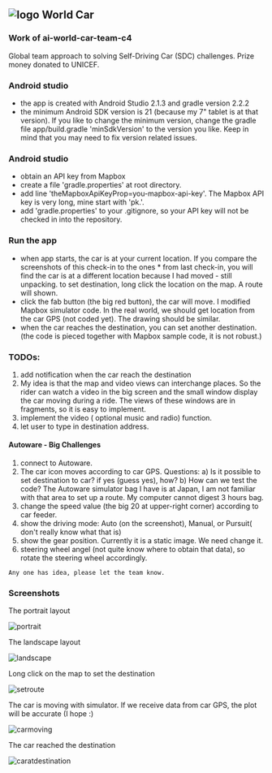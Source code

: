 ## ![logo](https://github.com/wfs/ai-world-car-team-c4/blob/master/app/src/main/res/mipmap-mdpi/ic_launcher.png?raw=true) World Car ##

### Work of ai-world-car-team-c4 ###
Global team approach to solving Self-Driving Car (SDC) challenges. Prize money donated to UNICEF.

### Android studio ###
* the app is created with Android Studio 2.1.3 and gradle version 2.2.2
* the minimum Android SDK version is 21 (because my 7" tablet is at that version). If you like to change the minimum version, change the gradle file app/build.gradle 'minSdkVersion' to the version you like. Keep in mind that you may need to fix version related issues.  

### Android studio ###
* obtain an API key from Mapbox
* create a file 'gradle.properties' at root directory.
* add line 'theMapboxApiKeyProp=you-mapbox-api-key'. The Mapbox API key is very long, mine start with 'pk.'.
* add 'gradle.properties' to your .gitignore, so your API key will not be checked in into the repository.

### Run the app ###
* when app starts, the car is at your current location. If you compare the screenshots of this check-in to the ones * from last check-in, you will find the car is at a different location because I had moved - still unpacking.
to set destination, long click the location on the map. A route will shown.
* click the fab button (the big red button), the car will move. I modified Mapbox simulator code. In the real world, we should get location from the car GPS (not coded yet). The drawing should be similar.
* when the car reaches the destination, you can set another destination. (the code is pieced together with Mapbox sample code, it is not robust.)     

### TODOs: ###
1. add notification when the car reach the destination
2. My idea is that the map and video views can interchange places. So the rider can watch a video in the big screen and the small window display the car moving during a ride. The views of these windows are in fragments, so it is easy to implement.
3. implement the video ( optional music and radio) function.
4. let user to type in destination address.   

#### Autoware - Big Challenges ####
1. connect to Autoware.  
2. The car icon moves according to car GPS. Questions:
   a) Is it possible to set destination to car? if yes (guess yes), how?
   b) How can we test the code? The Autoware simulator bag I have is at Japan, I am not familiar with that area to set up a route. My computer cannot digest 3 hours bag.
3. change the speed value (the big 20 at upper-right corner) according to car feeder.
4. show the driving mode: Auto (on the screenshot), Manual, or Pursuit( don't really know what that is)
5. show the gear position. Currently it is a static image. We need change it.
6. steering wheel angel (not quite know where to obtain that data), so rotate the steering wheel accordingly.

``` Any one has idea, please let the team know. ```

### Screenshots ###

The portrait layout

![portrait](https://github.com/wfs/ai-world-car-team-c4/blob/master/screenshots/portrait.png?raw=true)

The landscape layout

![landscape](https://github.com/wfs/ai-world-car-team-c4/blob/master/screenshots/landscape.png?raw=true)

Long click on the map to set the destination

![setroute](https://github.com/wfs/ai-world-car-team-c4/blob/master/screenshots/route.png?raw=true)

The car is moving with simulator. If we receive data from car GPS, the plot will be accurate (I hope :)

![carmoving](https://github.com/wfs/ai-world-car-team-c4/blob/master/screenshots/car-maving.png?raw=true)

The car reached the destination

![caratdestination](https://github.com/wfs/ai-world-car-team-c4/blob/master/screenshots/car-maving.png?raw=true)
